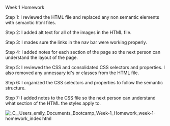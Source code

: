 Week 1 Homework 

Step 1: I reviewed the HTML file and replaced any non semantic elements with semantic html files. 

Step 2: I added alt text for all of the images in the HTML file.

Step 3: I mades sure the links in the nav bar were working properly. 

Step 4: I added notes for each section of the page so the next person can understand the layout of the page. 

Step 5: I reviewed the CSS and consolidated CSS selectors and properties. I also removed any unnessary id's or classes from the HTML file. 

Step 6: I organized the CSS selectors and properties to follow the semantic structure.

Step 7: I added notes to the CSS file so the next person can understand what section of the HTML the styles apply to. 

![_C__Users_emily_Documents_Bootcamp_Week-1_Homework_week-1-homework_index html](https://user-images.githubusercontent.com/79679121/110260469-6b6d6080-7f7a-11eb-91a0-13d9b0167574.png)